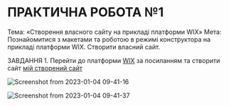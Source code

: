 # ПРАКТИЧНА РОБОТА №1

Тема: «Створення власного сайту на прикладі платформи WIX»
Мета: Познайомитися з макетами та роботою в режимі конструктора на прикладі платформи WIX. Створити власний сайт. 

ЗАВДАННЯ
    1. Перейти до платформи [WIX](https://ru.wix.com/) за посиланням та створити сайт
[мій створений сайт](https://ukrwoodwork.wixsite.com/shop)

![Screenshot from 2023-01-04 09-41-16](https://user-images.githubusercontent.com/113579489/210506689-a4739bdf-0470-4340-9d9c-2746ca6a0ab8.png)

![Screenshot from 2023-01-04 09-41-37](https://user-images.githubusercontent.com/113579489/210506700-5ac12376-0c88-45e1-ab22-b98acfbc7e23.png)

